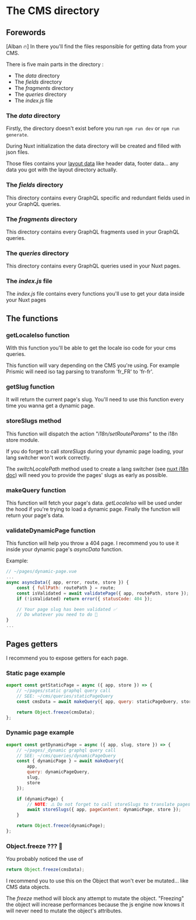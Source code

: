 # The CMS directory

## Forewords

[Alban 🔥] In there you'll find the files responsible for getting data from your CMS.

There is five main parts in the directory :

-   The _data_ directory
-   The _fields_ directory
-   The _fragments_ directory
-   The _queries_ directory
-   The _index.js_ file

### The _data_ directory

Firstly, the directory doesn't exist before you run `npm run dev` or `npm run generate`.

During Nuxt initialization the data directory will be created and filled with json files.

Those files contains your [layout data](../custom-nuxt-modules/InitLayoutData.md) like header data, footer data... any data you got with the layout directory actually.

### The _fields_ directory

This directory contains every GraphQL specific and redundant fields used in your GraphQL queries.

### The _fragments_ directory

This directory contains every GraphQL fragments used in your GraphQL queries.

### The _queries_ directory

This directory contains every GraphQL queries used in your Nuxt pages.

### The _index.js_ file

The _index.js_ file contains every functions you'll use to get your data inside your Nuxt pages

## The functions

### getLocaleIso function

With this function you'll be able to get the locale iso code for your cms queries.

This function will vary depending on the CMS you're using. For example Prismic will need iso tag parsing to transform 'fr_FR' to 'fr-fr'.

### getSlug function

It will return the current page's slug. You'll need to use this function every time you wanna get a dynamic page.

### storeSlugs method

This function will dispatch the action "_i18n/setRouteParams_" to the i18n store module.

If you do forget to call _storeSlugs_ during your dynamic page loading, your lang switcher won't work correctly.

The _switchLocalePath_ method used to create a lang switcher (see [nuxt i18n doc](https://nuxt-community.github.io/nuxt-i18n/lang-switcher.html#dynamic-route-parameters)) will need you to provide the pages' slugs as early as possible.

### makeQuery function

This function will fetch your page's data. _getLocaleIso_ will be used under the hood if you're trying to load a dynamic page.
Finally the function will return your page's data.

### validateDynamicPage function

This function will help you throw a 404 page. I recommend you to use it inside your dynamic page's _asyncData_ function.

Example:

```js
// ~/pages/dynamic-page.vue
...
async asyncData({ app, error, route, store }) {
    const { fullPath: routePath } = route;
    const isValidated = await validatePage({ app, routePath, store });
    if (!isValidated) return error({ statusCode: 404 });

    // Your page slug has been validated ✅
    // Do whatever you need to do 🚀
}
...
```

## Pages getters

I recommend you to expose getters for each page.

### Static page example

```js
export const getStaticPage = async ({ app, store }) => {
    // ~/pages/static graphql query call
    // SEE: ~/cms/queries/staticPageQuery
    const cmsData = await makeQuery({ app, query: staticPageQuery, store });

    return Object.freeze(cmsData);
};
```

### Dynamic page example

```js
export const getDynamicPage = async ({ app, slug, store }) => {
    // ~/pages/_dynamic graphql query call
    // SEE: ~/cms/queries/dynamicPageQuery
    const { dynamicPage } = await makeQuery({
        app,
        query: dynamicPageQuery,
        slug,
        store
    });

    if (dynamicPage) {
        // NOTE: ⚠️ Do not forget to call storeSlugs to translate pages slugs
        await storeSlugs({ app, pageContent: dynamicPage, store });
    }

    return Object.freeze(dynamicPage);
};
```

### Object.freeze ??? 🤔

You probably noticed the use of

```js
return Object.freeze(cmsData);
```

I recommend you to use this on the Object that won't ever be mutated... like CMS data objects.

The _freeze_ method will block any attempt to mutate the object. "Freezing" the object will increase performances because the js engine now knows it will never need to mutate the object's attributes.

